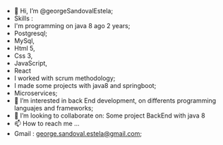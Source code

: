 - 👋 Hi, I’m @georgeSandovalEstela;
-  Skills : 
-  I'm programming on java 8 ago 2 years;
-  Postgresql;
-  MySql,
-  Html 5,
-  Css 3,
-  JavaScript,
-  React
-  I worked with scrum methodology;
-  I made some projects with java8 and springboot;
-  Microservices;
- 👀 I’m interested in back End development, on differents programming languajes and frameworks;
- 💞️ I’m looking to collaborate on: Some project BackEnd with java 8
- 📫 How to reach me ...
-  Gmail : george.sandoval.estela@gmail.com;

<!---
georgeSandovalEstela/georgeSandovalEstela is a ✨ special ✨ repository because its `README.md` (this file) appears on your GitHub profile.
You can click the Preview link to take a look at your changes.
--->
